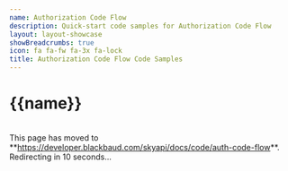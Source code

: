 ```yaml
---
name: Authorization Code Flow
description: Quick-start code samples for Authorization Code Flow
layout: layout-showcase
showBreadcrumbs: true
icon: fa fa-fw fa-3x fa-lock
title: Authorization Code Flow Code Samples
---
```


# {{name}}
   <br />
<bb-alert bb-alert-type="warning">This page has moved to **<a href="https://developer.blackbaud.com/skyapi/docs/code/auth-code-flow/">https://developer.blackbaud.com/skyapi/docs/code/auth-code-flow</a>**. Redirecting in 10 seconds...
</bb-alert>
<br /> <br />

<script> var timer = setTimeout(function() { window.location='https://developer.blackbaud.com/skyapi/docs/code/auth-code-flow' }, 10000); </script>